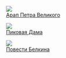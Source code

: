 ![](/books/prose_classic/Александр%20Сергеевич%20Пушкин/Арап%20Петра%20Великого.jpg)  
[Арап Петра Великого](/books/prose_classic/Александр%20Сергеевич%20Пушкин/Арап%20Петра%20Великого)

![](/books/prose_classic/Александр%20Сергеевич%20Пушкин/Пиковая%20Дама.jpg)  
[Пиковая Дама](/books/prose_classic/Александр%20Сергеевич%20Пушкин/Пиковая%20Дама)

![](/books/prose_classic/Александр%20Сергеевич%20Пушкин/Повести%20Белкина.jpg)  
[Повести Белкина](/books/prose_classic/Александр%20Сергеевич%20Пушкин/Повести%20Белкина)
